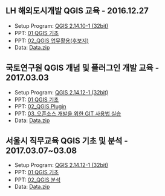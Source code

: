 ## LH 해외도시개발 QGIS 교육 - 2016.12.27
* Setup Program: <a href="http://qgis.org/downloads/QGIS-OSGeo4W-2.14.10-1-Setup-x86.exe">QGIS 2.14.10-1 (32bit)</a>
* PPT: <a href="https://github.com/Gaia3D/workshop/raw/master/20161227_LH_%ED%95%B4%EC%99%B8%EB%8F%84%EC%8B%9C%EA%B0%9C%EB%B0%9C/01_QGIS%20%EA%B8%B0%EC%B4%88_20161227.pptx">01 QGIS 기초</a>
* PPT: <a href="https://github.com/Gaia3D/workshop/raw/master/20161227_LH_%ED%95%B4%EC%99%B8%EB%8F%84%EC%8B%9C%EA%B0%9C%EB%B0%9C/02_QGIS%20%EC%97%85%EB%AC%B4%ED%99%9C%EC%9A%A9(%ED%9B%84%EB%B3%B4%EC%A7%80).pptx">02_QGIS 업무활용(후보지)</a>
* Data: <a href="https://github.com/Gaia3D/workshop/raw/master/20161227_LH_%ED%95%B4%EC%99%B8%EB%8F%84%EC%8B%9C%EA%B0%9C%EB%B0%9C/Data.zip">Data.zip</a>


## 국토연구원 QGIS 개념 및 플러그인 개발 교육 - 2017.03.03
* Setup Program: <a href="http://qgis.org/downloads/QGIS-OSGeo4W-2.14.12-1-Setup-x86.exe">QGIS 2.14.12-1 (32bit)</a>
* PPT: <a href="https://github.com/Gaia3D/workshop/raw/master/20170303_%EA%B5%AD%ED%86%A0%EC%97%B0_QGIS%EC%99%80%ED%94%8C%EB%9F%AC%EA%B7%B8%EC%9D%B8/01_QGIS%20%EA%B8%B0%EC%B4%88_20170303.pptx">01 QGIS 기초</a>
* PPT: <a href="https://github.com/Gaia3D/workshop/raw/master/20170303_%EA%B5%AD%ED%86%A0%EC%97%B0_QGIS%EC%99%80%ED%94%8C%EB%9F%AC%EA%B7%B8%EC%9D%B8/02_QGIS_Plugin.pptx">02_QGIS Plugin</a>
* PPT: <a href="https://github.com/Gaia3D/workshop/raw/master/20170303_%EA%B5%AD%ED%86%A0%EC%97%B0_QGIS%EC%99%80%ED%94%8C%EB%9F%AC%EA%B7%B8%EC%9D%B8/03_%EC%98%A4%ED%94%88%EC%86%8C%EC%8A%A4%20%EA%B0%9C%EB%B0%9C%EC%9D%84%20%EC%9C%84%ED%95%9C%20GIT%20%EC%82%AC%EC%9A%A9%EB%B2%95%20%EC%8B%A4%EC%8A%B5.pptx">03_오픈소스 개발을 위한 GIT 사용법 실습</a>
* Data: <a href="https://github.com/Gaia3D/workshop/raw/master/20170303_%EA%B5%AD%ED%86%A0%EC%97%B0_QGIS%EC%99%80%ED%94%8C%EB%9F%AC%EA%B7%B8%EC%9D%B8/Data.zip">Data.zip</a>


## 서울시 직무교육 QGIS 기초 및 분석 - 2017.03.07~03.08
* Setup Program: <a href="http://qgis.org/downloads/QGIS-OSGeo4W-2.14.12-1-Setup-x86.exe">QGIS 2.14.12-1 (32bit)</a>
* PPT: <a href="https://github.com/Gaia3D/workshop/raw/master/20170307_%EC%84%9C%EC%9A%B8%EC%8B%9C_QGIS%EC%A7%81%EB%AC%B4%EA%B5%90%EC%9C%A1/01_QGIS%20%EA%B8%B0%EC%B4%88_20170307.pptx">01 QGIS 기초</a>
* PPT: <a href="https://github.com/Gaia3D/workshop/raw/master/20170307_%EC%84%9C%EC%9A%B8%EC%8B%9C_QGIS%EC%A7%81%EB%AC%B4%EA%B5%90%EC%9C%A1/02_QGIS%20%EB%B6%84%EC%84%9D_20170308.pptx">02_QGIS 분석</a>
* Data: <a href="https://github.com/Gaia3D/workshop/raw/master/20170307_%EC%84%9C%EC%9A%B8%EC%8B%9C_QGIS%EC%A7%81%EB%AC%B4%EA%B5%90%EC%9C%A1/Data.zip">Data.zip</a>

